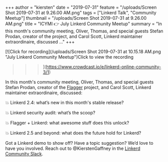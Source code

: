 +++
author = "kiersten"
date = "2019-07-31"
feature = "/uploads/Screen Shot 2019-07-31 at 9.26.00 AM.png"
tags = ["Linkerd Talk", "Community Meetup"]
thumbnail = "/uploads/Screen Shot 2019-07-31 at 9.26.00 AM.png"
title = "ICYMI 👉 July Linkerd Community Meetup"
summary = "In this month's community meeting, Oliver, Thomas, and special guests Stefan Prodan, creator of the project, and Carol Scott, Linkerd maintainer extraordinaire, discussed ..."
+++

[![Click for recording](/uploads/Screen Shot 2019-07-31 at 10.15.18 AM.png
"July Linkerd Community Meetup")Click to view the recording
>>>](https://www.crowdcast.io/e/linkerd-online-community-3/1)

In this month's community meeting, Oliver, Thomas, and special guests Stefan
Prodan, creator of the [Flagger](https://github.com/weaveworks/flagger)
project, and Carol Scott, Linkerd maintainer extraordinaire, discussed:

💥 Linkerd 2.4: what’s new in this month's stable release?

💥 Linkerd security audit: what’s the scoop?

💥 Flagger + Linkerd: what awesome stuff does this unlock?

💥 Linkerd 2.5 and beyond: what does the future hold for Linkerd?

Got a Linkerd demo to show off? Have a topic suggestion? We’d love to have you
involved. Reach out to @KierstenGaffney in the [Linkerd Community
Slack](https://slack.linkerd.io/).
